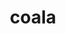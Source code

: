 ---
layout: archive
title: coala
permalink: /coala/
tagline: "analyze everything!"
category: "coala"
---